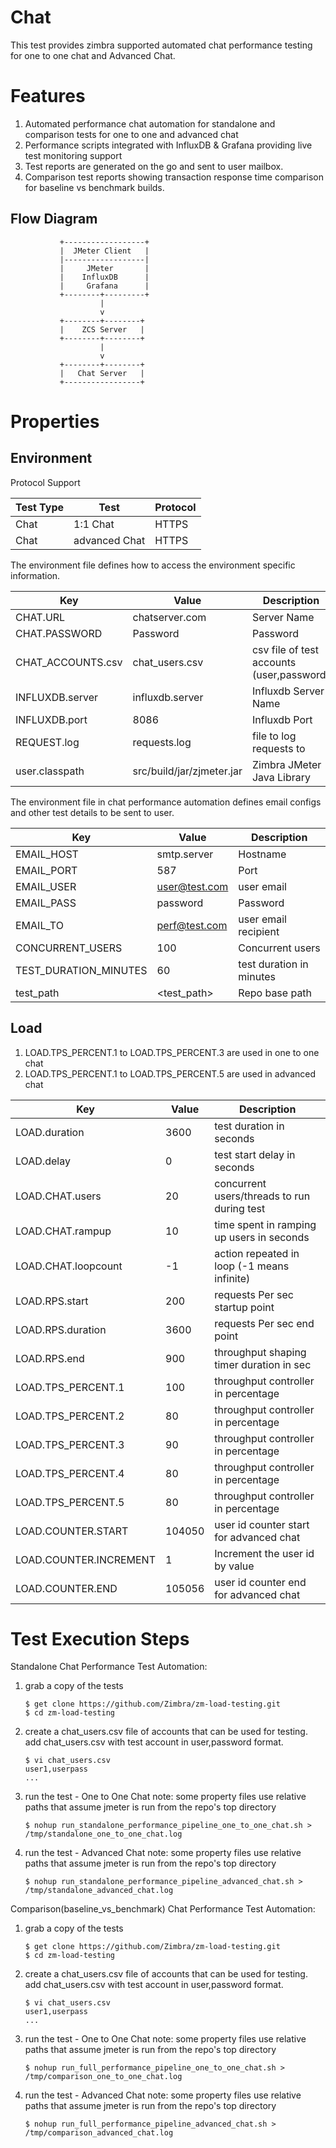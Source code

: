 # Chat

This test provides zimbra supported automated chat performance testing for one to one chat and Advanced Chat.

# Features

1. Automated performance chat automation for standalone and comparison tests for one to one and advanced chat
2. Performance scripts integrated with InfluxDB & Grafana providing live test monitoring support
3. Test reports are generated on the go and sent to user mailbox.
4. Comparison test reports showing transaction response time comparison for baseline vs benchmark builds.

## Flow Diagram

               +------------------+
               |  JMeter Client   |
               |------------------|
               |     JMeter       |
               |    InfluxDB      |
               |     Grafana      |
               +--------+---------+
                        |
                        v
               +--------+--------+
               |    ZCS Server   |
               +--------+--------+
                        |
                        v
               +--------+--------+
               |   Chat Server   |
               +-----------------+

# Properties

## Environment

Protocol Support

|Test Type |Test          |Protocol|
|----------|--------------|--------|
|Chat      |1:1 Chat      |HTTPS   |
|Chat      |advanced Chat |HTTPS   |

The environment file defines how to access the environment specific information.

|Key                    |Value           |Description                         |
|-----------------------|----------------|------------------------------------|
|CHAT.URL               |chatserver.com  |Server Name   		      |
|CHAT.PASSWORD          |Password        |Password      		      |
|CHAT_ACCOUNTS.csv      |chat_users.csv  |csv file of test accounts (user,password)|
|INFLUXDB.server        |influxdb.server |Influxdb Server Name                |
|INFLUXDB.port          |8086            |Influxdb Port                       |
|REQUEST.log            |requests.log    |file to log requests to   	      |
|user.classpath         |src/build/jar/zjmeter.jar|Zimbra JMeter Java Library |

The environment file in chat performance automation defines email configs and other test details to be sent to user.

|Key                           |Value        |Description                       |
|------------------------------|-------------|----------------------------------|
|EMAIL_HOST                    |smtp.server  |Hostname                    	|
|EMAIL_PORT                    |587    	     |Port                 		|
|EMAIL_USER                    |user@test.com|user email 			|
|EMAIL_PASS                    |password     |Password   			|
|EMAIL_TO	               |perf@test.com|user email recipient 		|
|CONCURRENT_USERS              |100          |Concurrent users              	|
|TEST_DURATION_MINUTES         |60 	     |test duration in minutes          |
|test_path                     |<test_path>  |Repo base path    		|

## Load

1. LOAD.TPS_PERCENT.1 to LOAD.TPS_PERCENT.3 are used in one to one chat
2. LOAD.TPS_PERCENT.1 to LOAD.TPS_PERCENT.5 are used in advanced chat

|Key                           |Value|Description                                 |
|------------------------------|-----|--------------------------------------------|
|LOAD.duration                 |3600 |test duration in seconds                    |
|LOAD.delay                    |0    |test start delay in seconds                 |
|LOAD.CHAT.users               |20   |concurrent users/threads to run during test |
|LOAD.CHAT.rampup              |10   |time spent in ramping up users in seconds   |
|LOAD.CHAT.loopcount           |-1   |action repeated in loop (-1 means infinite) |
|LOAD.RPS.start                |200  |requests Per sec startup point              |
|LOAD.RPS.duration             |3600 |requests Per sec end point	          |
|LOAD.RPS.end                  |900  |throughput shaping timer duration in sec    |
|LOAD.TPS_PERCENT.1            |100  |throughput controller in percentage         |
|LOAD.TPS_PERCENT.2            |80   |throughput controller in percentage         |
|LOAD.TPS_PERCENT.3            |90   |throughput controller in percentage         |
|LOAD.TPS_PERCENT.4            |80   |throughput controller in percentage         |
|LOAD.TPS_PERCENT.5            |80   |throughput controller in percentage         |
|LOAD.COUNTER.START            |104050|user id counter start for advanced chat    |
|LOAD.COUNTER.INCREMENT        |1     |Increment the user id by value             |
|LOAD.COUNTER.END              |105056|user id counter end for advanced chat      |


# Test Execution Steps

Standalone Chat Performance Test Automation:

1. grab a copy of the tests

   ```
   $ get clone https://github.com/Zimbra/zm-load-testing.git 
   $ cd zm-load-testing
   ```

2. create a chat_users.csv file of accounts that can be used for testing.
   add chat_users.csv with test account in user,password format.

   ``` 
   $ vi chat_users.csv
   user1,userpass
   ...
   ```

3. run the test - One to One Chat
   note: some property files use relative paths that assume jmeter is run from the repo's top directory

   ```
   $ nohup run_standalone_performance_pipeline_one_to_one_chat.sh > /tmp/standalone_one_to_one_chat.log
   ```

4. run the test - Advanced Chat
   note: some property files use relative paths that assume jmeter is run from the repo's top directory

   ```
   $ nohup run_standalone_performance_pipeline_advanced_chat.sh > /tmp/standalone_advanced_chat.log
   ```


Comparison(baseline_vs_benchmark) Chat Performance Test Automation:

1. grab a copy of the tests

   ```
   $ get clone https://github.com/Zimbra/zm-load-testing.git
   $ cd zm-load-testing
   ```

2. create a chat_users.csv file of accounts that can be used for testing.
   add chat_users.csv with test account in user,password format.

   ```
   $ vi chat_users.csv
   user1,userpass
   ...
   ```

3. run the test - One to One Chat
   note: some property files use relative paths that assume jmeter is run from the repo's top directory

   ```
   $ nohup run_full_performance_pipeline_one_to_one_chat.sh > /tmp/comparison_one_to_one_chat.log
   ```
 
4. run the test - Advanced Chat
   note: some property files use relative paths that assume jmeter is run from the repo's top directory

   ```
   $ nohup run_full_performance_pipeline_advanced_chat.sh > /tmp/comparison_advanced_chat.log
   ```


